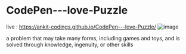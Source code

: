 # CodePen---love-Puzzle
live : https://ankit-codings.github.io/CodePen---love-Puzzle/
![image](https://github.com/Ankit-codings/CodePen---love-Puzzle/assets/164986214/636f8d32-4f2b-4436-aad2-398a39bf3ecb)

a problem that may take many forms, including games and toys, and is solved through knowledge, ingenuity, or other skills
